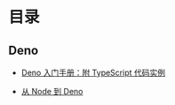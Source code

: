 # 目录

## Deno

* [Deno 入门手册：附 TypeScript 代码实例](https://github.com/koufeng/translateBlog/blob/prod/Deno/denoManual.md)

* [从 Node 到 Deno](https://github.com/koufeng/translateBlog/blob/prod/Deno/From%20Node%20to%20Deno.md)